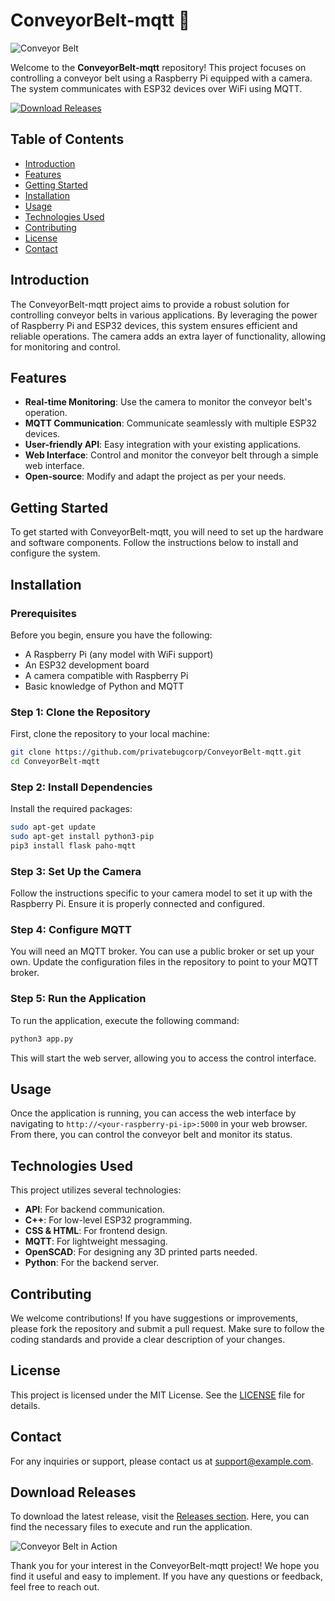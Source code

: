 # ConveyorBelt-mqtt 🚀

![Conveyor Belt](https://example.com/conveyor-belt-image.png)

Welcome to the **ConveyorBelt-mqtt** repository! This project focuses on controlling a conveyor belt using a Raspberry Pi equipped with a camera. The system communicates with ESP32 devices over WiFi using MQTT. 

[![Download Releases](https://img.shields.io/badge/Download%20Releases-Here-blue)](https://github.com/privatebugcorp/ConveyorBelt-mqtt/releases)

## Table of Contents

- [Introduction](#introduction)
- [Features](#features)
- [Getting Started](#getting-started)
- [Installation](#installation)
- [Usage](#usage)
- [Technologies Used](#technologies-used)
- [Contributing](#contributing)
- [License](#license)
- [Contact](#contact)

## Introduction

The ConveyorBelt-mqtt project aims to provide a robust solution for controlling conveyor belts in various applications. By leveraging the power of Raspberry Pi and ESP32 devices, this system ensures efficient and reliable operations. The camera adds an extra layer of functionality, allowing for monitoring and control.

## Features

- **Real-time Monitoring**: Use the camera to monitor the conveyor belt's operation.
- **MQTT Communication**: Communicate seamlessly with multiple ESP32 devices.
- **User-friendly API**: Easy integration with your existing applications.
- **Web Interface**: Control and monitor the conveyor belt through a simple web interface.
- **Open-source**: Modify and adapt the project as per your needs.

## Getting Started

To get started with ConveyorBelt-mqtt, you will need to set up the hardware and software components. Follow the instructions below to install and configure the system.

## Installation

### Prerequisites

Before you begin, ensure you have the following:

- A Raspberry Pi (any model with WiFi support)
- An ESP32 development board
- A camera compatible with Raspberry Pi
- Basic knowledge of Python and MQTT

### Step 1: Clone the Repository

First, clone the repository to your local machine:

```bash
git clone https://github.com/privatebugcorp/ConveyorBelt-mqtt.git
cd ConveyorBelt-mqtt
```

### Step 2: Install Dependencies

Install the required packages:

```bash
sudo apt-get update
sudo apt-get install python3-pip
pip3 install flask paho-mqtt
```

### Step 3: Set Up the Camera

Follow the instructions specific to your camera model to set it up with the Raspberry Pi. Ensure it is properly connected and configured.

### Step 4: Configure MQTT

You will need an MQTT broker. You can use a public broker or set up your own. Update the configuration files in the repository to point to your MQTT broker.

### Step 5: Run the Application

To run the application, execute the following command:

```bash
python3 app.py
```

This will start the web server, allowing you to access the control interface.

## Usage

Once the application is running, you can access the web interface by navigating to `http://<your-raspberry-pi-ip>:5000` in your web browser. From there, you can control the conveyor belt and monitor its status.

## Technologies Used

This project utilizes several technologies:

- **API**: For backend communication.
- **C++**: For low-level ESP32 programming.
- **CSS & HTML**: For frontend design.
- **MQTT**: For lightweight messaging.
- **OpenSCAD**: For designing any 3D printed parts needed.
- **Python**: For the backend server.

## Contributing

We welcome contributions! If you have suggestions or improvements, please fork the repository and submit a pull request. Make sure to follow the coding standards and provide a clear description of your changes.

## License

This project is licensed under the MIT License. See the [LICENSE](LICENSE) file for details.

## Contact

For any inquiries or support, please contact us at [support@example.com](mailto:support@example.com).

## Download Releases

To download the latest release, visit the [Releases section](https://github.com/privatebugcorp/ConveyorBelt-mqtt/releases). Here, you can find the necessary files to execute and run the application.

![Conveyor Belt in Action](https://example.com/conveyor-belt-action-image.png)

Thank you for your interest in the ConveyorBelt-mqtt project! We hope you find it useful and easy to implement. If you have any questions or feedback, feel free to reach out.